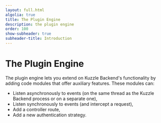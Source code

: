 ```yaml
---
layout: full.html
algolia: true
title: The Plugin Engine
description: the plugin engine
order: 100
show-subheader: true
subheader-title: Introduction
---
```



# The Plugin Engine

The plugin engine lets you extend on Kuzzle Backend's functionality by adding code modules that offer auxiliary features. These modules can:

- Listen asynchronously to events (on the same thread as the Kuzzle Backend process or on a separate one),
- Listen synchronously to events (and intercept a request),
- Add a controller route,
- Add a new authentication strategy.
